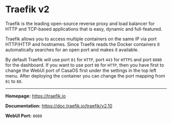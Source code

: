 # Traefik v2

Traefik is the leading open-source reverse proxy and load balancer for HTTP and TCP-based applications that is easy, dynamic and full-featured.

Traefik allows you to access multiple containers on the same IP via port HTTP/HTTP and hostnames. Since Traefik reads the Docker containers it automatically searches for an open port and makes it available.

By default Traefik will use port `81` for `HTTP`, port `443` for `HTTPS` and port `8080` for the dashboard. If you want to use port `80` for `HTTP`, then you have first to change the WebUI port of CasaOS first under the settings in the top left menu. After deploying the container you can change the port mapping from `81` to `80`.

---

**Homepage:** https://traefik.io

**Documentation:** https://doc.traefik.io/traefik/v2.10

**WebUI Port:** `8080`
